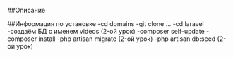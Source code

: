 ##Описание


##Информация по установке
-cd domains
-git clone ...
-cd laravel
-создаём БД с именем videos (2-ой урок)
-composer self-update
-composer install
-php artisan migrate	(2-ой урок)
-php artisan db:seed	(2-ой урок)